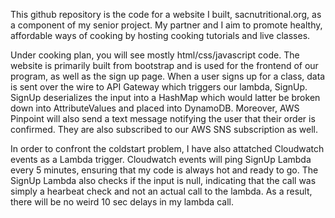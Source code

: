 This github repository is the code for a website I built, sacnutritional.org, as a component of my senior project. My partner and I aim to promote healthy, affordable ways of cooking by hosting cooking tutorials and live classes.

Under cooking plan, you will see mostly html/css/javascript code. The website is primarily built from bootstrap and is used for the frontend of our program, as well as the sign up page. When a user signs up for a class, data is sent over the wire to API Gateway which triggers our lambda, SignUp. SignUp deserializes the input into a HashMap which would latter be broken down into AttributeValues and placed into DynamoDB. Moreover, AWS Pinpoint will also send a text message notifying the user that their order is confirmed. They are also subscribed to our AWS SNS subscription as well. 

In order to confront the coldstart problem, I have also attatched Cloudwatch events as a Lambda trigger. Cloudwatch events will ping SignUp Lambda every 5 minutes, ensuring that my code is always hot and ready to go. The SignUp Lambda also checks if the input is null, indicating that the call was simply a hearbeat check and not an actual call to the lambda. As a result, there will be no weird 10 sec delays in my lambda call. 
